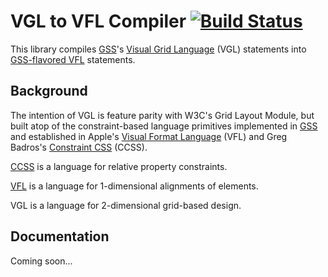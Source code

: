 VGL to VFL Compiler [![Build Status](https://travis-ci.org/the-gss/vfl-compiler.png?branch=master)](https://travis-ci.org/the-gss/vgl-compiler)
=============

This library compiles [GSS](http://gridstylesheets.org/)'s [Visual Grid Language](http://gridstylesheets.org/guides/vfl/) (VGL) statements into [GSS-flavored VFL](http://gridstylesheets.org/guides/ccss/) statements.

## Background

The intention of VGL is feature parity with W3C's Grid Layout Module, but built atop of the constraint-based language primitives implemented in [GSS](http://gridstylesheets.org/) and established in Apple's [Visual Format Language](https://developer.apple.com/library/ios/documentation/userexperience/conceptual/AutolayoutPG/VisualFormatLanguage/VisualFormatLanguage.html) (VFL) and Greg Badros's [Constraint CSS](http://citeseer.ist.psu.edu/viewdoc/summary?doi=10.1.1.101.4819) (CCSS).

[CCSS](http://gridstylesheets.org/guides/ccss) is a language for relative property constraints.

[VFL](http://gridstylesheets.org/guides/vfl) is a language for 1-dimensional alignments of elements.

VGL is a language for 2-dimensional grid-based design.

## Documentation

Coming soon...